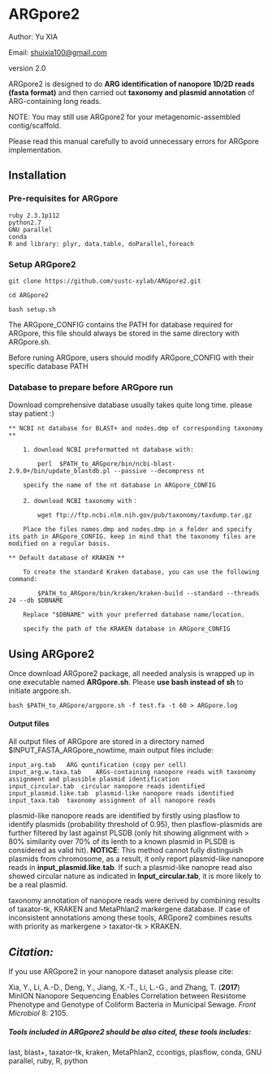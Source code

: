 # ARGpore2
Author: Yu XIA 

Email: shuixia100@gmail.com

version 2.0

ARGpore2 is designed to do **ARG identification of nanopore 1D/2D reads (fasta format)** and then carried out **taxonomy and plasmid annotation** of ARG-containing long reads.

NOTE: You may still use ARGpore2 for your metagenomic-assembled contig/scaffold.

Please read this manual carefully to avoid unnecessary errors for ARGpore implementation.

## Installation 
### Pre-requisites for ARGpore 
	ruby 2.3.1p112
	python2.7
	GNU parallel
	conda
	R and library: plyr, data.table, doParallel,foreach

### Setup ARGpore2
	
	git clone https://github.com/sustc-xylab/ARGpore2.git
	
	cd ARGpore2
	
	bash setup.sh


The ARGpore_CONFIG contains the PATH for database required for ARGpore, this file should always be stored in the same directory with ARGpore.sh.
 
Before runing ARGpore, users should modify ARGpore_CONFIG with their specific database PATH


### Database to prepare before ARGpore run 

Download comprehensive database usually takes quite long time. please stay patient :)
 

	** NCBI nt database for BLAST+ and nodes.dmp of corresponding taxonomy ** 
		
		1. download NCBI preformatted nt database with:
			
			perl  $PATH_to_ARGpore/bin/ncbi-blast-2.9.0+/bin/update_blastdb.pl --passive --decompress nt
			
		specify the name of the nt database in ARGpore_CONFIG
		
		2. download NCBI taxonomy with：
			
			wget ftp://ftp.ncbi.nlm.nih.gov/pub/taxonomy/taxdump.tar.gz
		
		Place the files names.dmp and nodes.dmp in a folder and specify its path in ARGpore_CONFIG. keep in mind that the taxonomy files are modified on a regular basis.  
		
	** Default database of KRAKEN **
		
		To create the standard Kraken database, you can use the following command:
		
			$PATH_to_ARGpore/bin/kraken/kraken-build --standard --threads 24 --db $DBNAME
		
		Replace "$DBNAME" with your preferred database name/location. 
		
		specify the path of the KRAKEN database in ARGpore_CONFIG
	
## Using ARGpore2 
Once download ARGpore2 package, all needed analysis is wrapped up in one executable named **ARGpore.sh**. Please **use bash instead of sh** to initiate argpore.sh.

	bash $PATH_to_ARGpore/argpore.sh -f test.fa -t 60 > ARGpore.log


	
#### Output files 
All output files of ARGpore are stored in a directory named $INPUT_FASTA_ARGpore_nowtime, main output files include:
	
	input_arg.tab	ARG quntification (copy per cell)
	input_arg.w.taxa.tab	ARGs-containing nanopore reads with taxonomy assignment and plausible plasmid identification
	input_circular.tab	circular nanopore reads identified
	input_plasmid.like.tab	plasmid-like nanopore reads identified
	input_taxa.tab	taxonomy assignment of all nanopore reads

plasmid-like nanopore reads are identified by firstly using plasflow to identify plasmids (probability threshold of 0.95), then plasflow-plasmids are further filtered by last against PLSDB (only hit showing alignment with > 80% similarity over 70% of its lenth to a known plasmid in PLSDB is considered as valid hit). **NOTICE**: This method cannot fully distinguish plasmids from chromosome, as a result, it only report plasmid-like nanopore reads in **input_plasmid.like.tab**. If such a plasmid-like nanopre read also showed circular nature as indicated in **Input_circular.tab**, it is more likely to be a real plasmid. 

taxonomy annotation of nanopore reads were derived by combining results of taxator-tk, KRAKEN and MetaPhlan2 markergene database. If case of inconsistent annotations among these tools, ARGpore2 combines results with priority as markergene > taxator-tk > KRAKEN. 

## *Citation:*

If you use ARGpore2 in your nanopore dataset analysis please cite:

Xia, Y., Li, A.-D., Deng, Y., Jiang, X.-T., Li, L.-G., and Zhang, T. (**2017**) MinION Nanopore Sequencing Enables Correlation between Resistome Phenotype and Genotype of Coliform Bacteria in Municipal Sewage. *Front Microbiol* 8: 2105.

##### Tools included in ARGpore2 should be also cited, these tools includes: 

last, blast+, taxator-tk, kraken, MetaPhlan2, ccontigs, plasflow, conda, GNU parallel, ruby, R, python




